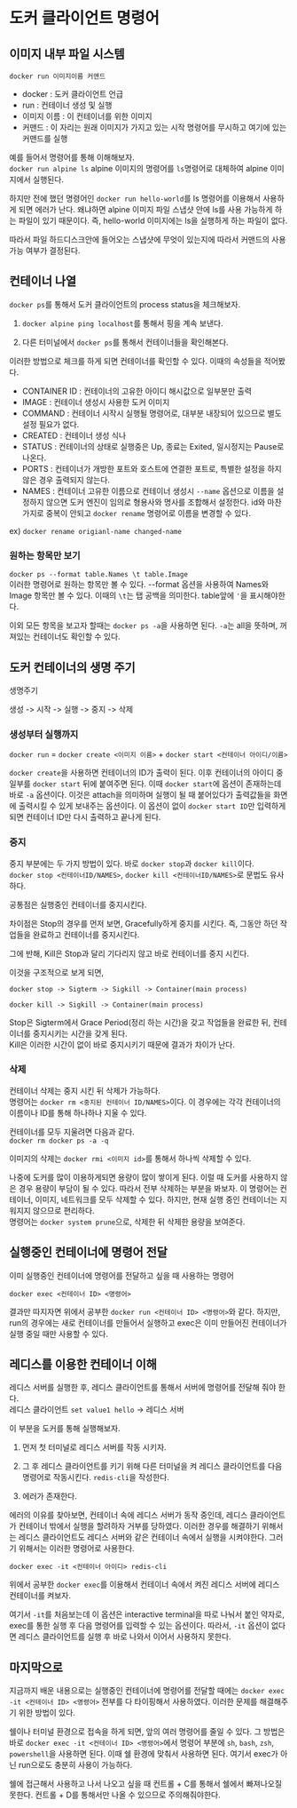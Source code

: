   
 
  

# 도커 클라이언트 명령어

## 이미지 내부 파일 시스템

`docker run 이미지이름 커맨드`  

- docker : 도커 클라이언트 언급
- run : 컨테이너 생성 및 실행
- 이미지 이름 : 이 컨테이너를 위한 이미지
- 커맨드 : 이 자리는 원래 이미지가 가지고 있는 시작 명령어를 무시하고 여기에 있는 커맨드를 실행

예를 들어서 명령어를 통해 이해해보자.  
`docker run alpine ls` alpine 이미지의 명령어를 `ls`명령어로 대체하여 alpine 이미지에서 실행된다.  

하지만 전에 했던 명령어인 `docker run hello-world`를 ls 명령어를 이용해서 사용하게 되면 에러가 난다. 왜냐하면 alpine 이미지 파일 스냅샷 안에 ls를 사용 가능하게 하는 파일이 있기 때문이다. 즉, hello-world 이미지에는 ls을 실행하게 하는 파일이 없다.  

따라서 파일 하드디스크안에 들어오는 스냅샷에 무엇이 있는지에 따라서 커맨드의 사용 가능 여부가 결정된다.  

## 컨테이너 나열

`docker ps`를 통해서 도커 클라이언트의 process status을 체크해보자. 

1. `docker alpine ping localhost`를 통해서 핑을 계속 보낸다.

2. 다른 터미널에서 `docker ps`를 통해서 컨테이너들을 확인해본다.

이러한 방법으로 체크를 하게 되면 컨테이너를 확인할 수 있다. 이때의 속성들을 적어봤다.  

- CONTAINER ID : 컨테이너의 고유한 아이디 해시값으로 일부분만 출력
- IMAGE : 컨테이너 생성시 사용한 도커 이미지
- COMMAND : 컨테이너 시작시 실행될 명령어로, 대부분 내장되어 있으므로 별도 설정 필요가 없다.
- CREATED : 컨테이너 생성 식나
- STATUS : 컨테이너의 상태로 실행중은 Up, 종료는 Exited, 일시정지는 Pause로 나온다.
- PORTS : 컨테이너가 개방한 포트와 호스트에 연결한 포트로, 특별한 설정을 하지 않은 경우 출력되지 않는다.
- NAMES : 컨테이너 고유한 이름으로 컨테이너 생성시 `--name` 옵션으로 이름을 설정하지 않으면 도커 엔진이 임의로 형용사와 명사를 조합해서 설정한다. id와 마찬가지로 중복이 안되고 `docker rename` 명령어로 이름을 변경할 수 있다.  

ex) `docker rename origianl-name changed-name`

### 원하는 항목만 보기
`docker ps --format table.Names \t table.Image`  
이러한 명령어로 원하는 항목만 볼 수 있다. --format 옵션을 사용하여 Names와 Image 항목만 볼 수 있다. 이때의 `\t`는 탭 공백을 의미한다. table앞에 `'`을 표시해야한다.

이외 모든 항목을 보고자 할때는 `docker ps -a`을 사용하면 된다. `-a`는 all을 뜻하며, 꺼져있는 컨테이너도 확인할 수 있다.  

## 도커 컨테이너의 생명 주기

생명주기  

생성 -> 시작 -> 실행 -> 중지 -> 삭제  

### 생성부터 실행까지

`docker run` = `docker create <이미지 이름>` + `docker start <컨테이너 아이디/이름>`  

`docker create`을 사용하면 컨테이너의 ID가 출력이 된다. 이후 컨테이너의 아이디 중 일부를 `docker start` 뒤에 붙여주면 된다. 이때 `docker start`에 옵션이 존재하는데 바로 `-a` 옵션이다. 이것은 attach을 의미하며 실행이 될 때 붙어있다가 출력값들을 화면에 출력시킬 수 있게 보내주는 옵션이다. 이 옵션이 없이 `docker start ID`만 입력하게 되면 컨테이너 ID만 다시 출력하고 끝나게 된다.  

### 중지

중지 부분에는 두 가지 방법이 있다. 바로 `docker stop`과 `docker kill`이다.  
`docker stop <컨테이너ID/NAMES>`, `docker kill <컨테이너ID/NAMES>`로 문법도 유사하다.  

공통점은 실행중인 컨테이너를 중지시킨다.  

차이점은 Stop의 경우를 먼저 보면, Gracefully하게 중지를 시킨다. 즉, 그동안 하던 작업들을 완료하고 컨테이너를 중지시킨다.  

그에 반해, Kill은 Stop과 달리 기다리지 않고 바로 컨테이너를 중지 시킨다.  

이것을 구조적으로 보게 되면,  

`docker stop -> Sigterm -> Sigkill -> Container(main process)`  

`docker kill -> Sigkill -> Container(main process)`  

Stop은 Sigterm에서 Grace Period(정리 하는 시간)을 갖고 작업들을 완료한 뒤, 컨테이너를 중지시키는 시간을 갖게 된다.   
Kill은 이러한 시간이 없이 바로 중지시키기 때문에 결과가 차이가 난다.  

### 삭제

컨테이너 삭제는 중지 시킨 뒤 삭제가 가능하다.  
명령어는 `docker rm <중지된 컨테이너 ID/NAMES>`이다. 이 경우에는 각각 컨테이너의 이름이나 ID를 통해 하나하나 지울 수 있다.  

컨테이너를 모두 지울려면 다음과 같다.  
`docker rm docker ps -a -q`  

이미지의 삭제는 `docker rmi <이미지 id>`를 통해서 하나씩 삭제할 수 있다.  

나중에 도커를 많이 이용하게되면 용량이 많이 쌓이게 된다. 이럴 때 도커를 사용하지 않은 경우 용량이 부담이 될 수 있다. 따라서 전부 삭제하는 부분을 봐보자. 이 명령어는 컨테이너, 이미지, 네트워크를 모두 삭제할 수 있다. 하지만, 현재 실행 중인 컨테이너는 지워지지 않으므로 편리하다.  
명령어는 `docker system prune`으로, 삭제한 뒤 삭제한 용량을 보여준다.  

## 실행중인 컨테이너에 명령어 전달

이미 실행중인 컨테이너에 명령어를 전달하고 싶을 때 사용하는 명령어  

`docker exec <컨테이너 ID> <명령어>`  

결과만 따지자면 위에서 공부한 `docker run <컨테이너 ID> <명령어>`와 같다. 하지만, run의 경우에는 새로 컨테이너를 만들어서 실행하고 exec은 이미 만들어진 컨테이너가 실행 중일 때만 사용할 수 있다.  

## 레디스를 이용한 컨테이너 이해

레디스 서버를 실행한 후, 레디스 클라이언트를 통해서 서버에 명령어를 전달해 줘야 한다.  
레디스 클라이언트 `set value1 hello` -> 레디스 서버  

이 부분을 도커를 통해 실행해보자.  

1. 먼저 첫 터미널로 레디스 서버를 작동 시키자.

2. 그 후 레디스 클라이언트를 키기 위해 다른 터미널을 켜 레디스 클라이언트를 다음 명령어로 작동시킨다. `redis-cli`을 작성한다.

3. 에러가 존재한다.  

에러의 이유를 찾아보면, 컨테이너 속에 레디스 서버가 동작 중인데, 레디스 클라이언트가 컨테이너 밖에서 실행을 할려하자 거부를 당하였다. 이러한 경우를 해결하기 위해서는 레디스 클라이언트도 레디스 서버와 같은 컨테이너 속에서 실행을 시켜야한다. 그러기 위해서는 이러한 명령어로 사용한다.  

`docker exec -it <컨테이너 아이디> redis-cli`  

위에서 공부한 `docker exec`를 이용해서 컨테이너 속에서 켜진 레디스 서버에 레디스 컨테이너를 켜보자.  

여기서 `-it`를 처음보는데 이 옵션은 interactive terminal을 따로 나눠서 붙인 약자로, exec를 통한 실행 후 다음 명령어를 입력할 수 있는 옵션이다. 따라서, `-it` 옵션이 없다면 레디스 클라이언트를 실행 후 바로 나와서 이어서 사용하지 못한다.  

## 마지막으로

지금까지 배운 내용으로는 실행중인 컨테이너에 명령어를 전달할 때에는 `docker exec -it <컨테이너 ID> <명령어>` 전부를 다 타이핑해서 사용하였다. 이러한 문제를 해결해주기 위한 방법이 있다.  

쉘이나 터미널 환경으로 접속을 하게 되면, 앞의 여러 명령어를 줄일 수 있다. 그 방법은 바로 `docker exec -it <컨테이너 ID> <명령어>`에서 명령어 부분에 `sh`, `bash`, `zsh`, `powershell`을 사용하면 된다. 이때 쉘 환경에 맞춰서 사용하면 된다. 여기서 exec가 아닌 run으로도 충분히 사용이 가능하다.

쉘에 접근해서 사용하고 나서 나오고 싶을 때 컨트롤 + C를 통해서 쉘에서 빠져나오질 못한다. 컨트롤 + D를 통해서만 나올 수 있으므로 주의해줘야한다.